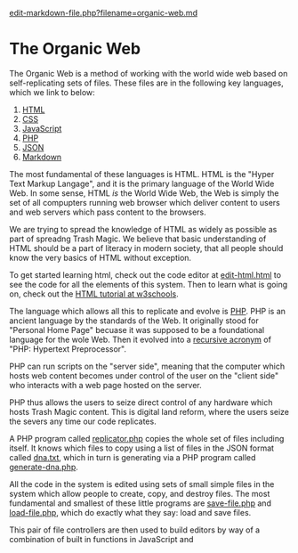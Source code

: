 [edit-markdown-file.php?filename=organic-web.md](edit-markdown-file.php?filename=organic-web.md)

# The Organic Web

The Organic Web is a method of working with the world wide web based on self-replicating sets of files. These files are in the following key languages, which we link to below:

 1. [HTML](https://en.wikipedia.org/wiki/HTML)
 2. [CSS](https://en.wikipedia.org/wiki/CSS)
 3. [JavaScript](https://en.wikipedia.org/wiki/JavaScript)
 4. [PHP](https://en.wikipedia.org/wiki/PHP)
 5. [JSON](https://en.wikipedia.org/wiki/JSON)
 6. [Markdown](https://en.wikipedia.org/wiki/Markdown)
 

The most fundamental of these languages is HTML. HTML is the "Hyper Text Markup Langage", and it is the primary language of the World Wide Web. In some sense, HTML *is* the World Wide Web, the Web is simply the set of all compupters running web browser which deliver content to users and web servers which pass content to the browsers.  

We are trying to spread the knowledge of HTML as widely as possible as part of spreadng Trash Magic. We believe that basic understanding of HTML should be a part of literacy in modern society, that all people should know the very basics of HTML without exception.

To get started learning html, check out the code editor at [edit-html.html](edit-html.html) to see the code for all the elements of this system. Then to learn what is going on, check out the [HTML tutorial at w3schools](https://www.w3schools.com/Html/).  

The language which allows all this to replicate and evolve is [PHP](https://en.wikipedia.org/wiki/PHP). PHP is an ancient language by the standards of the Web. It originally stood for "Personal Home Page" becuase it was supposed to be a foundational language for the wole Web.  Then it evolved into a [recursive acronym](https://en.wikipedia.org/wiki/Recursive_acronym) of "PHP: Hypertext Preprocessor".  

PHP can run scripts on the "server side", meaning that the computer which hosts web content becomes under control of the user on the "client side" who interacts with a web page hosted on the server. 

PHP thus allows the users to seize direct control of any hardware which hosts Trash Magic content.  This is digital land reform, where the users seize the severs any time our code replicates. 

A PHP program called [replicator.php](php/replicator.txt) copies the whole set of files including itself.  It knows which files to copy using a list of files in the JSON format called [dna.txt](dna.txt), which in turn is generating via a PHP  program called [generate-dna.php](php/generate-dna.txt).

All the code in the system is edited using sets of small simple files in the system which allow people to create, copy, and destroy files.  The most fundamental and smallest of these little programs are [save-file.php](php/save-file.txt) and [load-file.php](php/load-file.txt), which do exactly what they say: load and save files.  

This pair of file controllers are then used to build editors by way of a combination of built in functions in JavaScript and 

